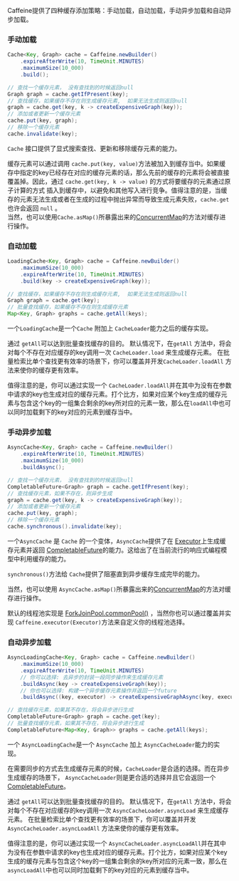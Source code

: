 Caffeine提供了四种缓存添加策略：手动加载，自动加载，手动异步加载和自动异步加载。

### 手动加载

```java
Cache<Key, Graph> cache = Caffeine.newBuilder()
    .expireAfterWrite(10, TimeUnit.MINUTES)
    .maximumSize(10_000)
    .build();

// 查找一个缓存元素， 没有查找到的时候返回null
Graph graph = cache.getIfPresent(key);
// 查找缓存，如果缓存不存在则生成缓存元素,  如果无法生成则返回null
graph = cache.get(key, k -> createExpensiveGraph(key));
// 添加或者更新一个缓存元素
cache.put(key, graph);
// 移除一个缓存元素
cache.invalidate(key);
```

`Cache` 接口提供了显式搜索查找、更新和移除缓存元素的能力。

缓存元素可以通过调用 `cache.put(key, value)`方法被加入到缓存当中。如果缓存中指定的key已经存在对应的缓存元素的话，那么先前的缓存的元素将会被直接覆盖掉。因此，通过 `cache.get(key, k -> value)` 的方式将要缓存的元素通过原子计算的方式 插入到缓存中，以避免和其他写入进行竞争。值得注意的是，当缓存的元素无法生成或者在生成的过程中抛出异常而导致生成元素失败，`cache.get` 也许会返回 `null` 。    
当然，也可以使用`Cache.asMap()`所暴露出来的[ConcurrentMap][concurrent-map]的方法对缓存进行操作。

### 自动加载

```java
LoadingCache<Key, Graph> cache = Caffeine.newBuilder()
    .maximumSize(10_000)
    .expireAfterWrite(10, TimeUnit.MINUTES)
    .build(key -> createExpensiveGraph(key));

// 查找缓存，如果缓存不存在则生成缓存元素,  如果无法生成则返回null
Graph graph = cache.get(key);
// 批量查找缓存，如果缓存不存在则生成缓存元素
Map<Key, Graph> graphs = cache.getAll(keys);
```

一个`LoadingCache`是一个`Cache` 附加上 `CacheLoader`能力之后的缓存实现。    

通过 `getAll`可以达到批量查找缓存的目的。 默认情况下，在`getAll` 方法中，将会对每个不存在对应缓存的key调用一次 `CacheLoader.load` 来生成缓存元素。 在批量检索比单个查找更有效率的场景下，你可以覆盖并开发`CacheLoader.loadAll` 方法来使你的缓存更有效率。

值得注意的是，你可以通过实现一个 `CacheLoader.loadAll`并在其中为没有在参数中请求的key也生成对应的缓存元素。打个比方，如果对应某个key生成的缓存元素与包含这个key的一组集合剩余的key所对应的元素一致，那么在`loadAll`中也可以同时加载剩下的key对应的元素到缓存当中。

### 手动异步加载
```java
AsyncCache<Key, Graph> cache = Caffeine.newBuilder()
    .expireAfterWrite(10, TimeUnit.MINUTES)
    .maximumSize(10_000)
    .buildAsync();

// 查找一个缓存元素， 没有查找到的时候返回null
CompletableFuture<Graph> graph = cache.getIfPresent(key);
// 查找缓存元素，如果不存在，则异步生成
graph = cache.get(key, k -> createExpensiveGraph(key));
// 添加或者更新一个缓存元素
cache.put(key, graph);
// 移除一个缓存元素
cache.synchronous().invalidate(key);
```

一个`AsyncCache` 是 `Cache` 的一个变体，`AsyncCache`提供了在 [Executor][executor]上生成缓存元素并返回 [CompletableFuture][future]的能力。这给出了在当前流行的响应式编程模型中利用缓存的能力。

`synchronous()`方法给 `Cache`提供了阻塞直到异步缓存生成完毕的能力。

当然，也可以使用 `AsyncCache.asMap()`所暴露出来的[ConcurrentMap][concurrent-map]的方法对缓存进行操作。

默认的线程池实现是 [ForkJoinPool.commonPool()][fork-join] ，当然你也可以通过覆盖并实现 `Caffeine.executor(Executor)`方法来自定义你的线程池选择。

### 自动异步加载

```java
AsyncLoadingCache<Key, Graph> cache = Caffeine.newBuilder()
    .maximumSize(10_000)
    .expireAfterWrite(10, TimeUnit.MINUTES)
    // 你可以选择: 去异步的封装一段同步操作来生成缓存元素
    .buildAsync(key -> createExpensiveGraph(key));
    // 你也可以选择: 构建一个异步缓存元素操作并返回一个future
    .buildAsync((key, executor) -> createExpensiveGraphAsync(key, executor));

// 查找缓存元素，如果其不存在，将会异步进行生成
CompletableFuture<Graph> graph = cache.get(key);
// 批量查找缓存元素，如果其不存在，将会异步进行生成
CompletableFuture<Map<Key, Graph>> graphs = cache.getAll(keys);
```

一个 `AsyncLoadingCache`是一个 `AsyncCache` 加上 `AsyncCacheLoader`能力的实现。

在需要同步的方式去生成缓存元素的时候，`CacheLoader`是合适的选择。而在异步生成缓存的场景下， `AsyncCacheLoader`则是更合适的选择并且它会返回一个 [CompletableFuture][future]。

通过 `getAll`可以达到批量查找缓存的目的。 默认情况下，在`getAll` 方法中，将会对每个不存在对应缓存的key调用一次 `AsyncCacheLoader.asyncLoad` 来生成缓存元素。 在批量检索比单个查找更有效率的场景下，你可以覆盖并开发`AsyncCacheLoader.asyncLoadAll` 方法来使你的缓存更有效率。

值得注意的是，你可以通过实现一个 `AsyncCacheLoader.asyncLoadAll`并在其中为没有在参数中请求的key也生成对应的缓存元素。打个比方，如果对应某个key生成的缓存元素与包含这个key的一组集合剩余的key所对应的元素一致，那么在`asyncLoadAll`中也可以同时加载剩下的key对应的元素到缓存当中。

[concurrent-map]: https://docs.oracle.com/javase/8/docs/api/java/util/concurrent/ConcurrentMap.html
[executor]: https://docs.oracle.com/javase/8/docs/api/java/util/concurrent/Executor.html
[fork-join]: https://docs.oracle.com/javase/8/docs/api/java/util/concurrent/ForkJoinPool.html
[future]: https://docs.oracle.com/javase/8/docs/api/java/util/concurrent/CompletableFuture.html
